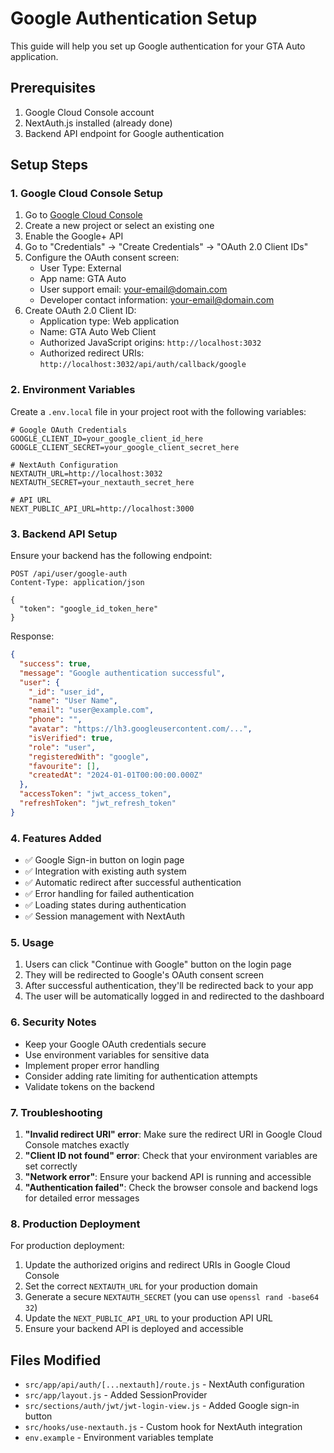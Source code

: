 # Google Authentication Setup

This guide will help you set up Google authentication for your GTA Auto application.

## Prerequisites

1. Google Cloud Console account
2. NextAuth.js installed (already done)
3. Backend API endpoint for Google authentication

## Setup Steps

### 1. Google Cloud Console Setup

1. Go to [Google Cloud Console](https://console.cloud.google.com/)
2. Create a new project or select an existing one
3. Enable the Google+ API
4. Go to "Credentials" → "Create Credentials" → "OAuth 2.0 Client IDs"
5. Configure the OAuth consent screen:
   - User Type: External
   - App name: GTA Auto
   - User support email: your-email@domain.com
   - Developer contact information: your-email@domain.com
6. Create OAuth 2.0 Client ID:
   - Application type: Web application
   - Name: GTA Auto Web Client
   - Authorized JavaScript origins: `http://localhost:3032`
   - Authorized redirect URIs: `http://localhost:3032/api/auth/callback/google`

### 2. Environment Variables

Create a `.env.local` file in your project root with the following variables:

```env
# Google OAuth Credentials
GOOGLE_CLIENT_ID=your_google_client_id_here
GOOGLE_CLIENT_SECRET=your_google_client_secret_here

# NextAuth Configuration
NEXTAUTH_URL=http://localhost:3032
NEXTAUTH_SECRET=your_nextauth_secret_here

# API URL
NEXT_PUBLIC_API_URL=http://localhost:3000
```

### 3. Backend API Setup

Ensure your backend has the following endpoint:

```http
POST /api/user/google-auth
Content-Type: application/json

{
  "token": "google_id_token_here"
}
```

Response:
```json
{
  "success": true,
  "message": "Google authentication successful",
  "user": {
    "_id": "user_id",
    "name": "User Name",
    "email": "user@example.com",
    "phone": "",
    "avatar": "https://lh3.googleusercontent.com/...",
    "isVerified": true,
    "role": "user",
    "registeredWith": "google",
    "favourite": [],
    "createdAt": "2024-01-01T00:00:00.000Z"
  },
  "accessToken": "jwt_access_token",
  "refreshToken": "jwt_refresh_token"
}
```

### 4. Features Added

- ✅ Google Sign-in button on login page
- ✅ Integration with existing auth system
- ✅ Automatic redirect after successful authentication
- ✅ Error handling for failed authentication
- ✅ Loading states during authentication
- ✅ Session management with NextAuth

### 5. Usage

1. Users can click "Continue with Google" button on the login page
2. They will be redirected to Google's OAuth consent screen
3. After successful authentication, they'll be redirected back to your app
4. The user will be automatically logged in and redirected to the dashboard

### 6. Security Notes

- Keep your Google OAuth credentials secure
- Use environment variables for sensitive data
- Implement proper error handling
- Consider adding rate limiting for authentication attempts
- Validate tokens on the backend

### 7. Troubleshooting

1. **"Invalid redirect URI" error**: Make sure the redirect URI in Google Cloud Console matches exactly
2. **"Client ID not found" error**: Check that your environment variables are set correctly
3. **"Network error"**: Ensure your backend API is running and accessible
4. **"Authentication failed"**: Check the browser console and backend logs for detailed error messages

### 8. Production Deployment

For production deployment:

1. Update the authorized origins and redirect URIs in Google Cloud Console
2. Set the correct `NEXTAUTH_URL` for your production domain
3. Generate a secure `NEXTAUTH_SECRET` (you can use `openssl rand -base64 32`)
4. Update the `NEXT_PUBLIC_API_URL` to your production API URL
5. Ensure your backend API is deployed and accessible

## Files Modified

- `src/app/api/auth/[...nextauth]/route.js` - NextAuth configuration
- `src/app/layout.js` - Added SessionProvider
- `src/sections/auth/jwt/jwt-login-view.js` - Added Google sign-in button
- `src/hooks/use-nextauth.js` - Custom hook for NextAuth integration
- `env.example` - Environment variables template 